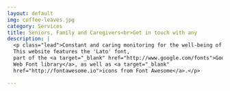 ```yaml
---
layout: default
img: coffee-leaves.jpg
category: Services
title: Seniors, Family and Caregivers<br>Get in touch with any
description: |
  <p class="lead">Constant and caring monitoring for the well-being of our seniors. <br>
  This website features the 'Lato' font,
  part of the <a target="_blank" href="http://www.google.com/fonts">Google
  Web Font library</a>, as well as <a target="_blank"
  href="http://fontawesome.io">icons from Font Awesome</a>.</p>

---
```

